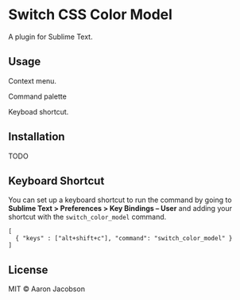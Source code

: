 # Switch CSS Color Model

A plugin for Sublime Text.

## Usage

Context menu.

Command palette

Keyboad shortcut.

## Installation

TODO

## Keyboard Shortcut

You can set up a keyboard shortcut to run the command by going to **Sublime Text > Preferences > Key Bindings &ndash; User** and adding your shortcut with the `switch_color_model` command.

```
[
  { "keys" : ["alt+shift+c"], "command": "switch_color_model" }
]
```

## License

MIT &copy; Aaron Jacobson